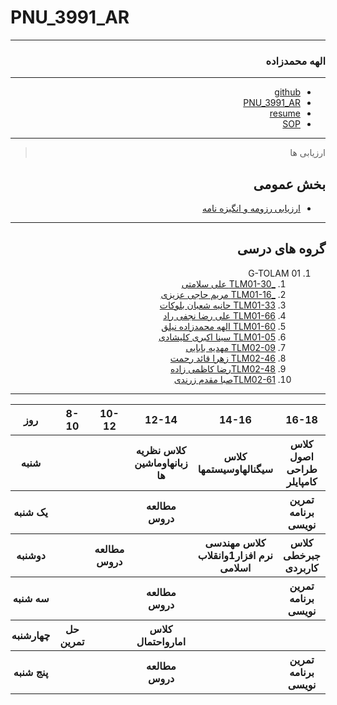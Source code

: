 
# PNU_3991_AR
---------

<div dir="rtl">
    
 ### الهه محمدزاده
 
 ---
- [github](https://github.com/elahemohamadzad/)
- [PNU_3991_AR](https://github.com/Elahemohamadzad/PNU_3991_AR/blob/main/README.md) 
- [resume](https://elahemohamadzad.github.io/elahemohamadzade.github.io/)
- [SOP](https://elahemohamadzad.github.io/sop/)

------------------
> ارزیابی ها

##  بخش عمومی

- [ارزیابی رزومه و انگیزه نامه](https://github.com/Elahemohamadzad/PNU_3991_AR/blob/main/General/EM_CV_CheckList_AR_3991.pdf)


------------------
    
## گروه های درسی 

1. G-TOLAM 01
    1. [_TLM01-30 علی سلامتی](https://github.com/AliRazavi-edu/PNU_3991/tree/master/_BSc/Theory-of-Languages-and-Machines/_1115157_01/30_%D8%B9%D9%84%D9%8A%20%D8%B3%D9%84%D8%A7%D9%85%D8%AA%D9%8A%20%D8%AE%D9%8A%D8%A7%D9%88%D9%8A)
    1. [_TLM01-16 مریم حاجی عزیزی](https://github.com/AliRazavi-edu/PNU_3991/tree/master/_BSc/Theory-of-Languages-and-Machines/_1115157_01/16_%D9%85%D8%B1%D9%8A%D9%85%20%D8%AD%D8%A7%D8%AC%D9%8A%20%D8%B9%D8%B2%D9%8A%D8%B2%D9%8A) 
    1. [TLM01-33 حانیه شعبان بلوکات](https://github.com/AliRazavi-edu/PNU_3991/tree/master/_BSc/Theory-of-Languages-and-Machines/_1115157_01/33_%D8%AD%D8%A7%D9%86%D9%8A%D9%87%20%D8%B4%D8%B9%D8%A8%D8%A7%D9%86%20%D8%A8%D9%84%D9%88%D9%83%D8%A7%D8%AA)  
    1. [TLM01-66 علی رضا نجفی راد](https://github.com/AliRazavi-edu/PNU_3991/tree/master/_BSc/Theory-of-Languages-and-Machines/_1115157_01/66_%D8%B9%D9%84%D9%8A%20%D8%B1%D8%B6%D8%A7%20%D9%86%D8%AC%D9%81%D9%8A%20%D8%B1%D8%A7%D8%AF)      
    1. [TLM01-60 الهه محمدزاده نيلق](https://github.com/AliRazavi-edu/PNU_3991/tree/master/_BSc/Theory-of-Languages-and-Machines/_1115157_01/60_%D8%A7%D9%84%D9%87%D9%87%20%D9%85%D8%AD%D9%85%D8%AF%D8%B2%D8%A7%D8%AF%D9%87%20%D9%86%D9%8A%D9%84%D9%82)
    1. [TLM01-05 سینا اکبری کلیشادی](https://github.com/AliRazavi-edu/PNU_3991/tree/master/_BSc/Theory-of-Languages-and-Machines/_1115157_01/05_%D8%B3%D9%8A%D9%86%D8%A7%20%D8%A7%D9%83%D8%A8%D8%B1%D9%8A%20%D9%83%D9%84%D9%8A%D8%B4%D8%A7%D8%AF%D9%8A)
    1. [TLM02-09 مهدیه بابایی](https://github.com/AliRazavi-edu/PNU_3991/tree/master/_BSc/Theory-of-Languages-and-Machines/_1115157_02/09_%D9%85%D9%87%D8%AF%D9%8A%D9%87%20%D8%A8%D8%A7%D8%A8%D8%A7%D8%A6%D9%8A)
    1. [TLM02-46 زهرا قائد رحمت](https://github.com/AliRazavi-edu/PNU_3991/tree/master/_BSc/Theory-of-Languages-and-Machines/_1115157_02/46_%D8%B2%D9%87%D8%B1%D8%A7%20%D9%82%D8%A7%D8%A6%D8%AF%D8%B1%D8%AD%D9%85%D8%AA)
    1. [TLM02-48رضا کاظمی زاده](https://github.com/AliRazavi-edu/PNU_3991/tree/master/_BSc/Theory-of-Languages-and-Machines/_1115157_02/48_%D8%B1%D8%B6%D8%A7%20%D9%83%D8%A7%D8%B8%D9%85%D9%8A%20%D8%B2%D8%A7%D8%AF%D9%87)
    1. [TLM02-61صبا مقدم زرندی ](https://github.com/AliRazavi-edu/PNU_3991/tree/master/_BSc/Theory-of-Languages-and-Machines/_1115157_02/61_%D8%B5%D8%A8%D8%A7%20%D9%85%D9%82%D8%AF%D9%85%20%D8%B2%D8%B1%D9%86%D8%AF%D9%8A)
  ------------------
  
  
<table style="width:100%">
    <tr>
        <th >16-18</th>
        <th >14-16</th>
        <th >12-14</th>
        <th>10-12</th>
        <th>8-10</th>
        <th>روز</th>
    </tr>
    <tr>
        <th >کلاس اصول طراحی کامپایلر</th>
        <th >کلاس سیگنالهاوسیستمها</th>
        <th >کلاس نظريه زبانهاوماشين ها</th>
        <th></th>
        <th></th>
        <th>شنبه</th>
    </tr>
    <tr>
        <th >تمرین برنامه نویسی</th>
        <th ></th>
        <th >مطالعه دروس</th>
        <th></th>
        <th ></th>
        <th>یک شنبه</th>
    </tr>
    <tr>
        <th >کلاس جبرخطی کاربردی</th>
        <th >کلاس مهندسی نرم افزار1وانقلاب اسلامی</th>
        <th></th>
        <th>مطالعه دروس</th>
        <th ></th>
        <th>دوشنبه</th>
    </tr>
    <tr>
        <th >تمرین برنامه نویسی</th>
        <th ></th>
        <th >مطالعه دروس</th>
        <th></th>
        <th ></th>
        <th>سه شنبه</th>
    </tr>
    <tr>
        <th ></th>
        <th ></th>
        <th >کلاس امارواحتمال</th>
        <th></th>
        <th >حل تمرین</th>
        <th>چهارشنبه</th>
    </tr>
    <tr>
        <th >تمرین برنامه نویسی</th>
        <th ></th>
        <th >مطالعه دروس</th>
        <th></th>
        <th></th>
        <th>پنج شنبه</th>
    </tr>
</table>
